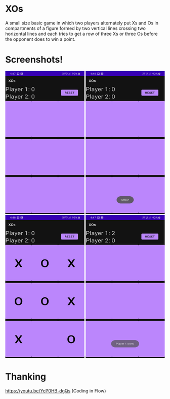 # XOs
A small size basic game in which two players alternately put Xs and Os in compartments of a figure formed by two vertical lines crossing two horizontal lines and each tries to get a row of three Xs or three Os before the opponent does to win a point.

# Screenshots!

<img src="https://github.com/nsonthalia1/XOs/blob/master/1.jpeg" width="250px" height="450px" style="max-width:100%;">
<img src="https://github.com/nsonthalia1/XOs/blob/master/2.jpeg" width="250px" height="450px" style="max-width:100%;">
<img src="https://github.com/nsonthalia1/XOs/blob/master/3.jpeg" width="250px" height="450px" style="max-width:100%;">
<img src="https://github.com/nsonthalia1/XOs/blob/master/4.jpeg" width="250px" height="450px" style="max-width:100%;">

# Thanking
https://youtu.be/YcP0HB-dgQs (Coding in Flow)
